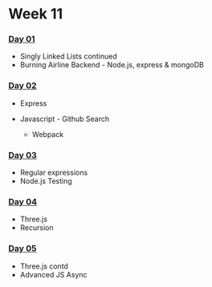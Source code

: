 # Week 11

### [Day 01](day-01.md)

* Singly Linked Lists continued
* Burning Airline Backend - Node.js, express & mongoDB

### [Day 02](day-02.md)

* Express
* Javascript - Github Search

  * Webpack

### [Day 03](day-03.md)

* Regular expressions
* Node.js Testing

### [Day 04](day-04.md)

* Three.js
* Recursion

### [Day 05](day-05.md)

* Three.js contd
* Advanced JS Async

